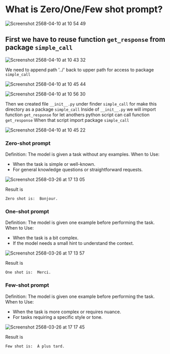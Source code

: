 # What is Zero/One/Few shot prompt?

![Screenshot 2568-04-10 at 10 54 49](https://github.com/user-attachments/assets/b3d81f81-f4aa-4b9b-b284-a8be45ef8a78)

## First we have to reuse function `get_response` from package `simple_call`

![Screenshot 2568-04-10 at 10 43 32](https://github.com/user-attachments/assets/4ddf9b18-2e01-4a7a-bc19-d474cbf47869)

We need to append path '../' back to upper path for access to package `simple_call`

![Screenshot 2568-04-10 at 10 45 44](https://github.com/user-attachments/assets/948e3c4d-544a-497d-951b-80b03b1b2498)

![Screenshot 2568-04-10 at 10 56 30](https://github.com/user-attachments/assets/f66cc012-6e1f-4bad-9bad-389af375d7fc)


Then we created file `__init__.py` under finder `simple_call` for make this directory as a package `simple_call`
Inside of `__init__.py` we will import function `get_response` for let anothers python script can call function `get_response`
When that script import package `simple_call`

![Screenshot 2568-04-10 at 10 45 22](https://github.com/user-attachments/assets/31dce9a6-ffb4-4348-9cf0-4c699c58d199)

### Zero-shot prompt

Definition: The model is given a task without any examples.
When to Use:
- When the task is simple or well-known.
- For general knowledge questions or straightforward requests.

![Screenshot 2568-03-26 at 17 13 05](https://github.com/user-attachments/assets/8a845770-cfb5-409c-9b5c-f036b1b214b1)

Result is
```
Zero shot is:  Bonjour.
```

### One-shot prompt

Definition: The model is given one example before performing the task.
When to Use:
- When the task is a bit complex.
- If the model needs a small hint to understand the context.

![Screenshot 2568-03-26 at 17 13 57](https://github.com/user-attachments/assets/37c5ad3f-5fba-40c7-8c3c-7c9e664dffce)

Result is
```
One shot is:  Merci.
```

### Few-shot prompt

Definition: The model is given one example before performing the task.
When to Use:
- When the task is more complex or requires nuance.
- For tasks requiring a specific style or tone.

![Screenshot 2568-03-26 at 17 17 45](https://github.com/user-attachments/assets/6f3cf118-a471-451d-86dc-c0dcde8ce096)

Result is
```
Few shot is:  À plus tard.
```

